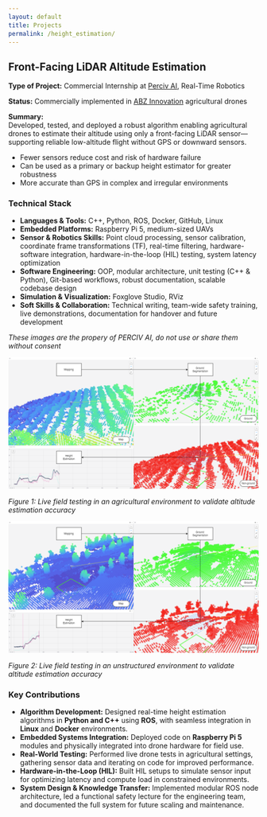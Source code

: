 ```yaml
---
layout: default
title: Projects
permalink: /height_estimation/
---
```




## **Front-Facing LiDAR Altitude Estimation**

**Type of Project:** Commercial Internship at [Perciv AI](https://www.perciv.ai/), Real-Time Robotics

**Status:** Commercially implemented in [ABZ Innovation](https://abzinnovation.com/) agricultural drones

**Summary:**  
Developed, tested, and deployed a robust algorithm enabling agricultural drones to estimate their altitude using only a front-facing LiDAR sensor—supporting reliable low-altitude flight without GPS or downward sensors.

- Fewer sensors reduce cost and risk of hardware failure
- Can be used as a primary or backup height estimator for greater robustness
- More accurate than GPS in complex and irregular environments

### **Technical Stack**
- **Languages & Tools:** C++, Python, ROS, Docker, GitHub, Linux
- **Embedded Platforms:** Raspberry Pi 5, medium-sized UAVs
- **Sensor & Robotics Skills:** Point cloud processing, sensor calibration, coordinate frame transformations (TF), real-time filtering, hardware-software integration, hardware-in-the-loop (HIL) testing, system latency optimization
- **Software Engineering:** OOP, modular architecture, unit testing (C++ & Python), Git-based workflows, robust documentation, scalable codebase design
- **Simulation & Visualization:** Foxglove Studio, RViz
- **Soft Skills & Collaboration:** Technical writing, team-wide safety training, live demonstrations, documentation for handover and future development

*These images are the propery of PERCIV AI, do not use or share them without consent*

![Altitude estimation algorithm in an Orchard](/assets/Process.png)

*Figure 1: Live field testing in an agricultural environment to validate altitude estimation accuracy*


![Altitude estimation algorithm in an field](/assets/Process_2.png)

*Figure 2: Live field testing in an unstructured environment to validate altitude estimation accuracy*

### **Key Contributions**
- **Algorithm Development:** Designed real-time height estimation algorithms in **Python and C++** using **ROS**, with seamless integration in **Linux** and **Docker** environments.
- **Embedded Systems Integration:** Deployed code on **Raspberry Pi 5** modules and physically integrated into drone hardware for field use.
- **Real-World Testing:** Performed live drone tests in agricultural settings, gathering sensor data and iterating on code for improved performance.
- **Hardware-in-the-Loop (HIL):** Built HIL setups to simulate sensor input for optimizing latency and compute load in constrained environments.
- **System Design & Knowledge Transfer:** Implemented modular ROS node architecture, led a functional safety lecture for the engineering team, and documented the full system for future scaling and maintenance.

